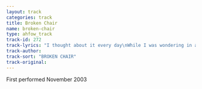 ```yaml
---
layout: track
categories: track
title: Broken Chair
name: broken-chair
type: ahfow_track
track-id: 272
track-lyrics: "I thought about it every day\nWhile I was wondering in and out of the pink\nYou had to make another go\nYou were drowning in your wonderful drink\nThere's so much of madness here\nSo much that sinks\nAct like you are, we're all in a terrible fable\nWhat do you see\n \nI'm running so fast\nGotta go where I need\nOut on the road there\nThe devil knows what I see\n \nSometimes you gotta know\nYou gotta make it with a lot of the sane\nHad to be another Joe\nDrifting in and out of the way\nSo much I used to let by\nWas so much like a kick in the head\nBetter be off and I better be able to see what's ahead\n \nIt's beautiful now\nI tell myself I'm braver\nSorry somehow\nNever know what it means to you"
track-author: 
track-sort: "BROKEN CHAIR"
track-original: 
---
```

First performed November 2003